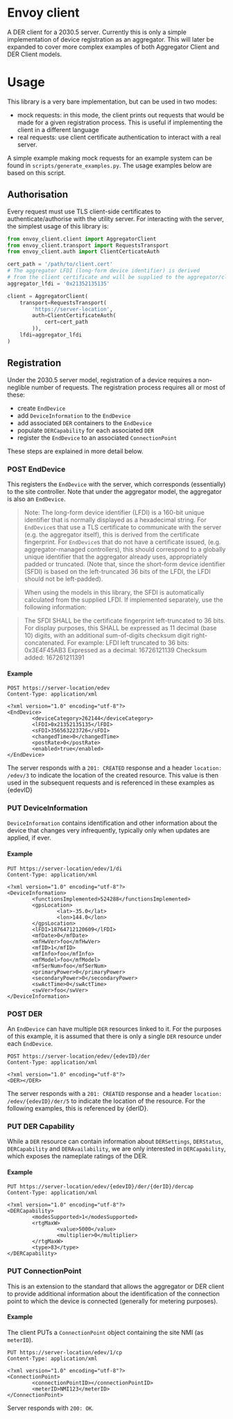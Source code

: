 # Envoy client

A DER client for a 2030.5 server. Currently this is only a simple implementation of
device registration as an aggregator. This will later be expanded to cover more complex
examples of both Aggregator Client and DER Client models.

# Usage

This library is a very bare implementation, but can be used in two modes:
- mock requests: in this mode, the client prints out requests that would be made
for a given registration process. This is useful if implementing the client in a different
language
- real requests: use client certificate authentication to interact with a real server.

A simple example making mock requests for an example system can be found in 
`scripts/generate_examples.py`. The usage examples below are based on this script.


## Authorisation

Every request must use TLS client-side certificates to authenticate/authorise with the 
utility server. For interacting with the server, the simplest usage of this library is:

```python
from envoy_client.client import AggregatorClient
from envoy_client.transport import RequestsTransport
from envoy_client.auth import ClientCerticateAuth

cert_path = '/path/to/client.cert'
# The aggregator LFDI (long-form device identifier) is derived
# from the client certificate and will be supplied to the aggregator/client
aggregator_lfdi = '0x21352135135'  

client = AggregatorClient(
    transport=RequestsTransport(
        'https://server-location', 
        auth=ClientCertificateAuth(
            cert=cert_path
        )),
    lfdi=aggregator_lfdi
)
```

## Registration

Under the 2030.5 server model, registration of a device requires a non-neglible number of 
requests. The registration process requires all or most of these:
- create `EndDevice`
- add `DeviceInformation` to the `EndDevice`
- add associated `DER` containers to the `EndDevice`
- populate `DERCapability` for each associated `DER`
- register the `EndDevice` to an associated `ConnectionPoint`

These steps are explained in more detail below.

### POST EndDevice

This registers the `EndDevice` with the server, which corresponds (essentially) to the site
controller. Note that under the aggregator model, the aggregator is also an `EndDevice`.

> Note: The long-form device identifier (LFDI) is a 160-bit unique identifier that is normally 
displayed as a hexadecimal string. For `EndDevice`s that use a TLS certificate to communicate
with the server (e.g. the aggregator itself), this is derived from the certificate fingerprint.
For `EndDevice`s that do not have a certificate issued, (e.g. aggregator-managed controllers),
this should correspond to a globally unique identifier that the aggregator already uses, 
appropriately padded or truncated. (Note that, since the short-form device identifier (SFDI) 
is based on the left-truncated 36 bits of the LFDI, the LFDI should not be left-padded).

> When using the models in this library, the SFDI is automatically calculated from the supplied
LFDI. If implemented separately, use the following information:

> The SFDI SHALL be the certificate fingerprint left-truncated to 36 bits. For display purposes, this SHALL be expressed as 11 decimal (base 10) digits, with an additional sum-of-digits checksum digit right- concatenated. For example:
LFDI left truncated to 36 bits: 0x3E4F45AB3
Expressed as a decimal: 16726121139
Checksum added: 167261211391


#### Example
```
POST https://server-location/edev
Content-Type: application/xml

<?xml version="1.0" encoding="utf-8"?>
<EndDevice>
        <deviceCategory>262144</deviceCategory>
        <lFDI>0x21352135135</lFDI>
        <sFDI>356563223726</sFDI>
        <changedTime>0</changedTime>
        <postRate>0</postRate>
        <enabled>true</enabled>
</EndDevice>

```

The server responds with a `201: CREATED` response and a header `location: /edev/3`
to indicate the location of the created resource. This value is then used in the subsequent 
requests and is referenced in these examples as {edevID}


### PUT DeviceInformation

`DeviceInformation` contains identification and other information about the device that changes very infrequently, typically only when updates are applied, if ever.

#### Example

```
PUT https://server-location/edev/1/di
Content-Type: application/xml

<?xml version="1.0" encoding="utf-8"?>
<DeviceInformation>
        <functionsImplemented>524288</functionsImplemented>
        <gpsLocation>
                <lat>-35.0</lat>
                <lon>144.0</lon>
        </gpsLocation>
        <lFDI>18764712120609</lFDI>
        <mfDate>0</mfDate>
        <mfHwVer>foo</mfHwVer>
        <mfID>1</mfID>
        <mfInfo>foo</mfInfo>
        <mfModel>foo</mfModel>
        <mfSerNum>foo</mfSerNum>
        <primaryPower>0</primaryPower>
        <secondaryPower>0</secondaryPower>
        <swActTime>0</swActTime>
        <swVer>foo</swVer>
</DeviceInformation>
```

### POST DER
An `EndDevice` can have multiple `DER` resources linked to it. For the purposes of this 
example, it is assumed that there is only a single `DER` resource under each `EndDevice`.

```
POST https://server-location/edev/{edevID}/der
Content-Type: application/xml

<?xml version="1.0" encoding="utf-8"?>
<DER></DER>
```

The server responds with a `201: CREATED` response and a header `location: /edev/{edevID}/der/5`
to indicate the location of the resource. For the following examples, this is referenced by
{derID}.


### PUT DER Capability
While a `DER` resource can contain information about `DERSettings`, `DERStatus`, `DERCapability` 
and `DERAvailability`, we are only interested in `DERCapability`, which exposes the nameplate
ratings of the DER.


#### Example



```
PUT https://server-location/edev/{edevID}/der/{derID}/dercap
Content-Type: application/xml

<?xml version="1.0" encoding="utf-8"?>
<DERCapability>
        <modesSupported>1</modesSupported>
        <rtgMaxW>
                <value>5000</value>
                <multiplier>0</multiplier>
        </rtgMaxW>
        <type>83</type>
</DERCapability>
```


### PUT ConnectionPoint

This is an extension to the standard that allows the aggregator or DER client to provide
additional information about the identification of the connection point to which the
device is connected (generally for metering purposes).

#### Example

The client PUTs a `ConnectionPoint` object containing the site NMI (as `meterID`).

```
PUT https://server-location/edev/1/cp
Content-Type: application/xml

<?xml version="1.0" encoding="utf-8"?>
<ConnectionPoint>
        <connectionPointID></connectionPointID>
        <meterID>NMI123</meterID>
</ConnectionPoint>
```

Server responds with `200: OK`.
